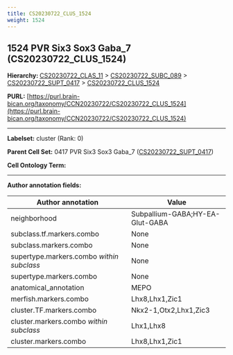 ```yaml
---
title: CS20230722_CLUS_1524
weight: 1524
---
```

## 1524 PVR Six3 Sox3 Gaba_7 (CS20230722_CLUS_1524)
<b>Hierarchy: </b>
[CS20230722_CLAS_11](../CS20230722_CLAS_11) >
[CS20230722_SUBC_089](../CS20230722_SUBC_089) >
[CS20230722_SUPT_0417](../CS20230722_SUPT_0417) >
[CS20230722_CLUS_1524](../CS20230722_CLUS_1524)

**PURL:** [https://purl.brain-bican.org/taxonomy/CCN20230722/CS20230722_CLUS_1524](https://purl.brain-bican.org/taxonomy/CCN20230722/CS20230722_CLUS_1524)

---


**Labelset:** cluster (Rank: 0)

**Parent Cell Set:** 0417 PVR Six3 Sox3 Gaba_7 ([CS20230722_SUPT_0417](../CS20230722_SUPT_0417))



**Cell Ontology Term:** 

[MARKER GENES.]: #


---

[TRANSFERRED ANNOTATIONS.]: #


[AUTHOR ANNOTATION FIELDS.]: #


**Author annotation fields:**

| Author annotation | Value |
|-------------------|-------|
|neighborhood|Subpallium-GABA;HY-EA-Glut-GABA|
|subclass.tf.markers.combo|None|
|subclass.markers.combo|None|
|supertype.markers.combo _within subclass_|None|
|supertype.markers.combo|None|
|anatomical_annotation|MEPO|
|merfish.markers.combo|Lhx8,Lhx1,Zic1|
|cluster.TF.markers.combo|Nkx2-1,Otx2,Lhx1,Zic3|
|cluster.markers.combo _within subclass_|Lhx1,Lhx8|
|cluster.markers.combo|Lhx8,Lhx1,Zic1|
